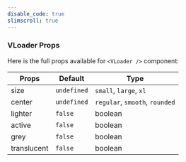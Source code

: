 ```yaml
---
disable_code: true
slimscroll: true
---
```


### VLoader Props

Here is the full props available for `<VLoader />` component:

| Props       | Default                                       | Type                           |
| ----------- | --------------------------------------------- | ------------------------------ |
| size        | <span class="is-undefined">`undefined`</span> | `small`, `large`, `xl`         |
| center      | <span class="is-undefined">`undefined`</span> | `regular`, `smooth`, `rounded` |
| lighter     | <span class="is-boolean">`false`</span>       | boolean                        |
| active      | <span class="is-boolean">`false`</span>       | boolean                        |
| grey        | <span class="is-boolean">`false`</span>       | boolean                        |
| translucent | <span class="is-boolean">`false`</span>       | boolean                        |
